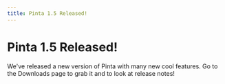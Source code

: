 ```yaml
---
title: Pinta 1.5 Released!
---
```


Pinta 1.5 Released!
===========

We've released a new version of Pinta with many new cool features. Go to the Downloads page to grab it and to look at release notes!
